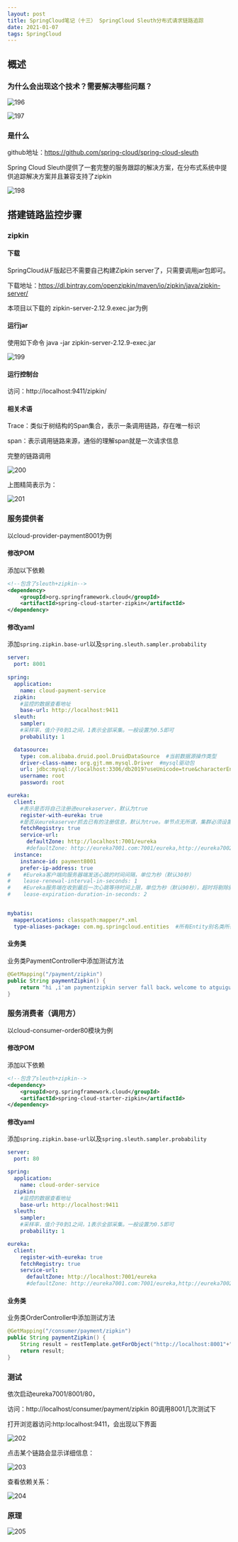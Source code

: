 ```yaml
---
layout: post
title: SpringCloud笔记（十三） SpringCloud Sleuth分布式请求链路追踪
date: 2021-01-07
tags: SpringCloud
---
```


## 概述

### 为什么会出现这个技术？需要解决哪些问题？

![196](\images\posts\springcloud\196.jpg)

![197](\images\posts\springcloud\197.jpg)

### 是什么

github地址：https://github.com/spring-cloud/spring-cloud-sleuth

Spring Cloud Sleuth提供了一套完整的服务跟踪的解决方案，在分布式系统中提供追踪解决方案并且兼容支持了zipkin

![198](\images\posts\springcloud\198.jpg)



## 搭建链路监控步骤

### zipkin

#### 下载

SpringCloud从F版起已不需要自己构建Zipkin server了，只需要调用jar包即可。

下载地址：https://dl.bintray.com/openzipkin/maven/io/zipkin/java/zipkin-server/

本项目以下载的 zipkin-server-2.12.9.exec.jar为例

#### 运行jar

使用如下命令	java -jar zipkin-server-2.12.9-exec.jar

![199](\images\posts\springcloud\199.jpg)

#### 运行控制台

访问：http://localhost:9411/zipkin/

#### 相关术语

Trace：类似于树结构的Span集合，表示一条调用链路，存在唯一标识

span：表示调用链路来源，通俗的理解span就是一次请求信息

完整的链路调用

![200](\images\posts\springcloud\200.jpg)

上图精简表示为：

![201](\images\posts\springcloud\201.jpg)

### 服务提供者

以cloud-provider-payment8001为例

#### 修改POM

添加以下依赖

```xml
<!--包含了sleuth+zipkin-->
<dependency>
    <groupId>org.springframework.cloud</groupId>
    <artifactId>spring-cloud-starter-zipkin</artifactId>
</dependency>
```

#### 修改yaml

添加`spring.zipkin.base-url`以及`spring.sleuth.sampler.probability`

```yaml
server:
  port: 8001
  
spring:
  application:
    name: cloud-payment-service
  zipkin:
    #监控的数据查看地址
    base-url: http://localhost:9411
  sleuth:
    sampler:
    #采样率，值介于0到1之间，1表示全部采集。一般设置为0.5即可
    probability: 1

  datasource:
    type: com.alibaba.druid.pool.DruidDataSource  #当前数据源操作类型
    driver-class-name: org.gjt.mm.mysql.Driver  #mysql驱动包
    url: jdbc:mysql://localhost:3306/db2019?useUnicode=true&characterEncoding=utf-8&useSSL=false
    username: root
    password: root

eureka:
  client:
    #表示是否将自己注册进eurekaserver，默认为true
    register-with-eureka: true
    #是否从eurekaserver抓去已有的注册信息，默认为true。单节点无所谓，集群必须设置为true才能配合ribbon使用负载均衡
    fetchRegistry: true
    service-url:
      defaultZone: http://localhost:7001/eureka
      #defaultZone: http://eureka7001.com:7001/eureka,http://eureka7002.com:7002/eureka  #集群版
  instance:
    instance-id: payment8001
    prefer-ip-address: true
#    #Eureka客户端向服务器端发送心跳的时间间隔，单位为秒（默认30秒）
#    lease-renewal-interval-in-seconds: 1
#    #Eureka服务端在收到最后一次心跳等待时间上限，单位为秒（默认90秒），超时将剔除服务
#    lease-expiration-duration-in-seconds: 2


mybatis:
  mapperLocations: classpath:mapper/*.xml
  type-aliases-package: com.mg.springcloud.entities  #所有Entity别名类所在包
```

#### 业务类

业务类PaymentController中添加测试方法

```java
@GetMapping("/payment/zipkin")
public String paymentZipkin() {
    return "hi ,i'am paymentzipkin server fall back，welcome to atguigu，O(∩_∩)O哈哈~";
}
```

### 服务消费者（调用方）

以cloud-consumer-order80模块为例

#### 修改POM

添加以下依赖

```xml
<!--包含了sleuth+zipkin-->
<dependency>
    <groupId>org.springframework.cloud</groupId>
    <artifactId>spring-cloud-starter-zipkin</artifactId>
</dependency>
```

#### 修改yaml

添加`spring.zipkin.base-url`以及`spring.sleuth.sampler.probability`

```yaml
server:
  port: 80

spring:
  application:
    name: cloud-order-service
  zipkin:
    #监控的数据查看地址
    base-url: http://localhost:9411
  sleuth:
    sampler:
    #采样率，值介于0到1之间，1表示全部采集。一般设置为0.5即可
    probability: 1

eureka:
  client:
    register-with-eureka: true
    fetchRegistry: true
    service-url:
      defaultZone: http://localhost:7001/eureka
      #defaultZone: http://eureka7001.com:7001/eureka,http://eureka7002.com:7002/eureka  #集群版
```

#### 业务类

业务类OrderController中添加测试方法

```java
@GetMapping("/consumer/payment/zipkin")
public String paymentZipkin() {
    String result = restTemplate.getForObject("http://localhost:8001"+"/payment/zipkin/", String.class);
    return result;
}
```

### 测试

依次启动eureka7001/8001/80，

访问：http://localhost/consumer/payment/zipkin     80调用8001几次测试下

打开浏览器访问:http:localhost:9411，会出现以下界面

![202](\images\posts\springcloud\202.jpg)

点击某个链路会显示详细信息：

![203](\images\posts\springcloud\203.jpg)

查看依赖关系：

![204](\images\posts\springcloud\204.jpg)

### 原理

![205](\images\posts\springcloud\205.jpg)
